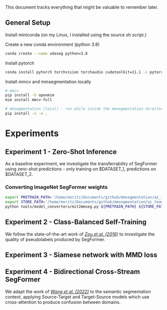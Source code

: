 This document tracks everything that might be valuable to remember later.

## General Setup
Install miniconda (on my Linux, I installed using the source sh script.)

Create a new conda environment (python 3.8)

```sh
conda create --name udaseg python=3.8
```

Install pytorch
```sh
conda install pytorch torchvision torchaudio cudatoolkit=11.1 -c pytorch-lts -c nvidia
```

Install mmcv and mmsegmentation locally
```sh
# mmcv
pip install -U openmim
mim install mmcv-full

# mmsegmentation (local) - run while inside the mmsegmentation directory
pip install -v -e .
```

# Experiments
## Experiment 1 - Zero-Shot Inference
As a baseline experiment, we investigate the transferrability of SegFormer using zero-shot predictions - only training on $DATASET_1, predictions on $DATASET_2.

### Converting ImageNet SegFormer weights
```sh
export PRETRAIN_PATH='/home/moritz/Documents/github/mmsegmentation/ai_team_scripts/weights/mit_b5.pth'
export STORE_PATH='/home/moritz/Documents/github/mmsegmentation/ai_team_scripts/weights/mit_b5_pretrain.pth'
python tools/model_converters/mit2mmseg.py ${PRETRAIN_PATH} ${STORE_PATH}
```

## Experiment 2 - Class-Balanced Self-Training
We follow the state-of-the-art work of *[Zou et al. (2016)](https://arxiv.org/abs/1810.07911)* to investigate the quality of pseudolabels produced by SegFormer.

## Experiment 3 - Siamese network with MMD loss 

## Experiment 4 - Bidirectional Cross-Stream SegFormer
We adapt the work of *[Wang et al. (2022)](https://arxiv.org/abs/2201.05887)* to the semantic segmentation context, applying Source-Target and Target-Source models which use cross-attention to produce confusion between domains.


